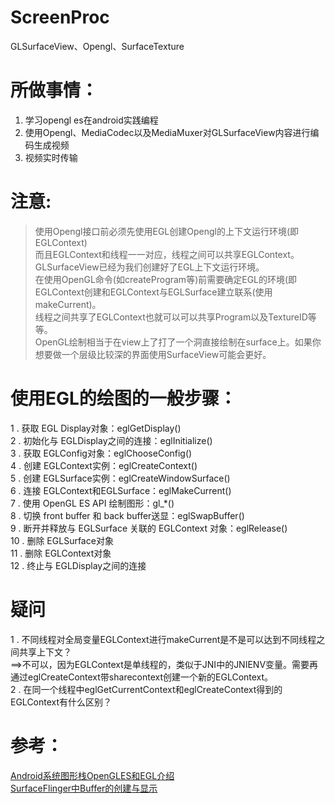 # ScreenProc
GLSurfaceView、Opengl、SurfaceTexture

# 所做事情：
1) 学习opengl es在android实践编程
2) 使用Opengl、MediaCodec以及MediaMuxer对GLSurfaceView内容进行编码生成视频
3) 视频实时传输

# 注意:
> 使用Opengl接口前必须先使用EGL创建Opengl的上下文运行环境(即EGLContext)  
> 而且EGLContext和线程一一对应，线程之间可以共享EGLContext。  
> GLSurfaceView已经为我们创建好了EGL上下文运行环境。  
> 在使用OpenGL命令(如createProgram等)前需要确定EGL的环境(即EGLContext创建和EGLContext与EGLSurface建立联系(使用makeCurrent)。  
> 线程之间共享了EGLContext也就可以可以共享Program以及TextureID等等。  
> OpenGL绘制相当于在view上了打了一个洞直接绘制在surface上。如果你想要做一个层级比较深的界面使用SurfaceView可能会更好。  

# 使用EGL的绘图的一般步骤：
1 .  获取 EGL Display对象：eglGetDisplay()  
2 .  初始化与 EGLDisplay之间的连接：eglInitialize()  
3 .  获取 EGLConfig对象：eglChooseConfig()  
4 .  创建 EGLContext实例：eglCreateContext()  
5 .  创建 EGLSurface实例：eglCreateWindowSurface()  
6 .  连接 EGLContext和EGLSurface：eglMakeCurrent()  
7 .  使用 OpenGL ES API 绘制图形：gl_*()  
8 .  切换 front buffer 和 back buffer送显：eglSwapBuffer()  
9 .  断开并释放与 EGLSurface 关联的 EGLContext 对象：eglRelease()  
10 . 删除 EGLSurface对象  
11 . 删除 EGLContext对象  
12 . 终止与 EGLDisplay之间的连接  

# 疑问
1 . 不同线程对全局变量EGLContext进行makeCurrent是不是可以达到不同线程之间共享上下文？  
==>不可以，因为EGLContext是单线程的，类似于JNI中的JNIENV变量。需要再通过eglCreateContext带sharecontext创建一个新的EGLContext。  
2 . 在同一个线程中eglGetCurrentContext和eglCreateContext得到的EGLContext有什么区别？

# 参考：
[Android系统图形栈OpenGLES和EGL介绍](https://woshijpf.github.io/android/2017/09/04/Android%E7%B3%BB%E7%BB%9F%E5%9B%BE%E5%BD%A2%E6%A0%88OpenGLES%E5%92%8CEGL%E4%BB%8B%E7%BB%8D.html)  
[SurfaceFlinger中Buffer的创建与显示](https://www.jianshu.com/p/af5858c06d5d)

